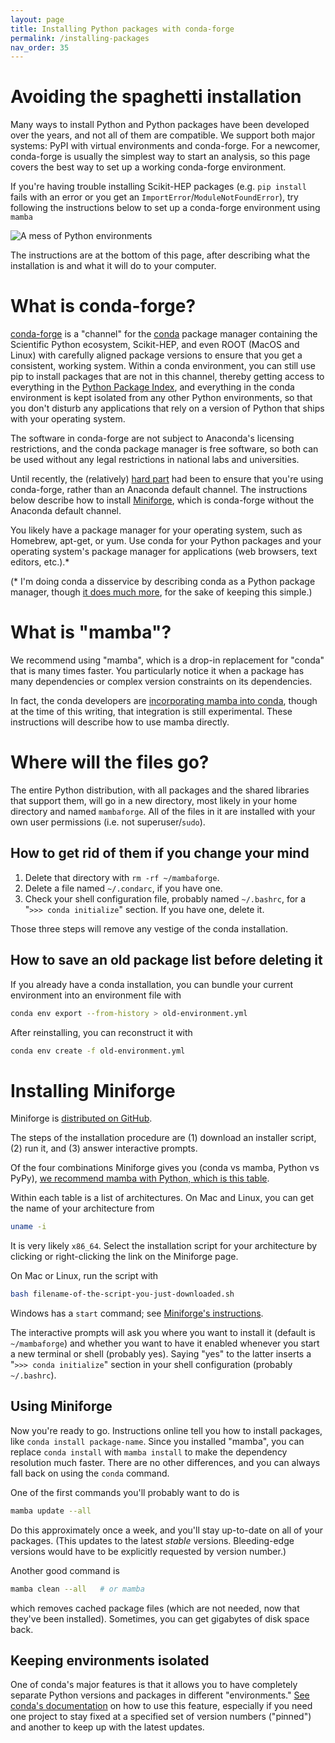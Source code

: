 ```yaml
---
layout: page
title: Installing Python packages with conda-forge
permalink: /installing-packages
nav_order: 35
---
```


# Avoiding the spaghetti installation

Many ways to install Python and Python packages have been developed over the years, and not all of them are compatible. We support both major systems: PyPI with virtual environments and conda-forge. For a newcomer, conda-forge is usually the simplest way to start an analysis, so this page covers the best way to set up a working conda-forge environment.

If you're having trouble installing Scikit-HEP packages (e.g. `pip install` fails with an error or you get an `ImportError`/`ModuleNotFoundError`), try following the instructions below to set up a conda-forge environment using `mamba`

![A mess of Python environments](https://imgs.xkcd.com/comics/python_environment.png)

The instructions are at the bottom of this page, after describing what the installation is and what it will do to your computer.

# What is conda-forge?

[conda-forge](https://conda-forge.org/) is a "channel" for the [conda](https://docs.conda.io/) package manager containing the Scientific Python ecosystem, Scikit-HEP, and even ROOT (MacOS and Linux) with carefully aligned package versions to ensure that you get a consistent, working system. Within a conda environment, you can still use pip to install packages that are not in this channel, thereby getting access to everything in the [Python Package Index](https://pypi.org/), and everything in the conda environment is kept isolated from any other Python environments, so that you don't disturb any applications that rely on a version of Python that ships with your operating system.

The software in conda-forge are not subject to Anaconda's licensing restrictions, and the conda package manager is free software, so both can be used without any legal restrictions in national labs and universities.

Until recently, the (relatively) [hard part](https://conda-forge.org/docs/user/introduction.html#how-can-i-install-packages-from-conda-forge) had been to ensure that you're using conda-forge, rather than an Anaconda default channel. The instructions below describe how to install [Miniforge](https://github.com/conda-forge/miniforge), which is conda-forge without the Anaconda default channel.

You likely have a package manager for your operating system, such as Homebrew, apt-get, or yum. Use conda for your Python packages and your operating system's package manager for applications (web browsers, text editors, etc.).\*

(\* I'm doing conda a disservice by describing conda as a Python package manager, though [it does much more](https://jakevdp.github.io/blog/2016/08/25/conda-myths-and-misconceptions/#Myth-#2:-Conda-is-a-Python-package-manager), for the sake of keeping this simple.)

# What is "mamba"?

We recommend using "mamba", which is a drop-in replacement for "conda" that is many times faster. You particularly notice it when a package has many dependencies or complex version constraints on its dependencies.

In fact, the conda developers are [incorporating mamba into conda](https://www.anaconda.com/blog/a-faster-conda-for-a-growing-community), though at the time of this writing, that integration is still experimental. These instructions will describe how to use mamba directly.

# Where will the files go?

The entire Python distribution, with all packages and the shared libraries that support them, will go in a new directory, most likely in your home directory and named `mambaforge`. All of the files in it are installed with your own user permissions (i.e. not superuser/`sudo`).

## How to get rid of them if you change your mind

1. Delete that directory with `rm -rf ~/mambaforge`.
2. Delete a file named `~/.condarc`, if you have one.
3. Check your shell configuration file, probably named `~/.bashrc`, for a "`>>> conda initialize`" section. If you have one, delete it.

Those three steps will remove any vestige of the conda installation.

## How to save an old package list before deleting it

If you already have a conda installation, you can bundle your current environment into an environment file with

```bash
conda env export --from-history > old-environment.yml
```

After reinstalling, you can reconstruct it with

```bash
conda env create -f old-environment.yml
```

# Installing Miniforge

Miniforge is [distributed on GitHub](https://github.com/conda-forge/miniforge).

The steps of the installation procedure are (1) download an installer script, (2) run it, and (3) answer interactive prompts.

Of the four combinations Miniforge gives you (conda vs mamba, Python vs PyPy), [we recommend mamba with Python, which is this table](https://github.com/conda-forge/miniforge#mambaforge).

Within each table is a list of architectures. On Mac and Linux, you can get the name of your architecture from

```bash
uname -i
```

It is very likely `x86_64`. Select the installation script for your architecture by clicking or right-clicking the link on the Miniforge page.

On Mac or Linux, run the script with

```bash
bash filename-of-the-script-you-just-downloaded.sh
```

Windows has a `start` command; see [Miniforge's instructions](https://github.com/conda-forge/miniforge#windows).

The interactive prompts will ask you where you want to install it (default is `~/mambaforge`) and whether you want to have it enabled whenever you start a new terminal or shell (probably yes). Saying "yes" to the latter inserts a "`>>> conda initialize`" section in your shell configuration (probably `~/.bashrc`).

## Using Miniforge

Now you're ready to go. Instructions online tell you how to install packages, like `conda install package-name`. Since you installed "mamba", you can replace `conda install` with `mamba install` to make the dependency resolution much faster. There are no other differences, and you can always fall back on using the `conda` command.

One of the first commands you'll probably want to do is

```bash
mamba update --all
```

Do this approximately once a week, and you'll stay up-to-date on all of your packages. (This updates to the latest _stable_ versions. Bleeding-edge versions would have to be explicitly requested by version number.)

Another good command is

```bash
mamba clean --all   # or mamba
```

which removes cached package files (which are not needed, now that they've been installed). Sometimes, you can get gigabytes of disk space back.

## Keeping environments isolated

One of conda's major features is that it allows you to have completely separate Python versions and packages in different "environments." [See conda's documentation](https://docs.conda.io/projects/conda/en/latest/user-guide/getting-started.html#managing-environments) on how to use this feature, especially if you need one project to stay fixed at a specified set of version numbers ("pinned") and another to keep up with the latest updates.
